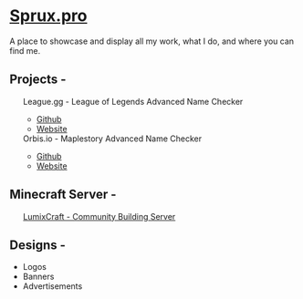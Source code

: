 <a href="http://Sprux.pro"> <h1> Sprux.pro </h1> </a>
A place to showcase and display all my work, what I do, and where you can find me.

<h2> Projects - </h2>
<ul style="list-style: none;">
<li> League.gg - League of Legends Advanced Name Checker</li>
  <ul>
 <a href="https://github.com/Sprule/League.gg"> <li> Github </li> </a>
<a href="http://league.gg"><li> Website </li></a>
  </ul>
<li> Orbis.io - Maplestory Advanced Name Checker</li>
  <ul>
<a href="https://github.com/Sprule/Orbis.io"> <li> Github </li> </a>
<a href="http://Orbis.io"><li> Website </li></a>
  </ul>
</ul>

<h2> Minecraft Server - </h2>
<ul style="list-style: none;">
<a href="http://lumixcraft.enjin.com"><li> LumixCraft - Community Building Server </li></a>
</ul>

<h2> Designs - </h2>
<ul>
<li> Logos </li>
<li> Banners </li>
<li> Advertisements </li>
</ul>

